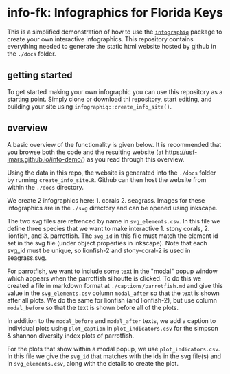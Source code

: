 # info-fk: Infographics for Florida Keys

This is a simplified demonstration of how to use the [`infographiq`](https://github.com/marinebon/infographiq) package to create your own interactive infographics. This repository contains everything needed to generate the static html website hosted by github in the `./docs` folder.

## getting started

To get started making your own infographic you can use this repository as a starting point. Simply clone or download thi repository, start editing, and building your site using `infographiq::create_info_site()`.

## overview

A basic overview of the functionality is given below. It is recommended that you browse both the code and the resulting website (at https://usf-imars.github.io/info-demo/) as you read through this overview.

Using the data in this repo, the website is generated into the `./docs` folder by running `create_info_site.R`. Github can then host the website from within the `./docs` directory.

We create 2 infographics here: 1. corals 2. seagrass. Images for these infographics are in the `./svg` directory and can be opened using inkscape.

The two svg files are refrenced by name in `svg_elements.csv`. In this file we define three species that we want to make interactive 1. stony corals, 2. lionfish, and 3. parrotfish. The `svg_id` in this file must match the element id set in the svg file (under object properties in inkscape). Note that each svg_id must be unique, so lionfish-2 and stony-coral-2 is used in seagrass.svg.

For parrotfish, we want to include some text in the "modal" popup window which appears when the parrotfish silhoutte is clicked. To do this we created a file in markdown format at `./captions/parrotfish.md` and give this value in the `svg_elements.csv` column `modal_after` so that the text is shown after all plots. We do the same for lionfish (and lionfish-2), but use column `modal_before` so that the text is shown before all of the plots.

In addition to the `modal_before` and `modal_after` texts, we add a caption to individual plots using `plot_caption` in `plot_indicators.csv` for the simpson & shannon diversity index plots of parrotfish.

For the plots that show within a modal popup, we use `plot_indicators.csv`. In this file we give the `svg_id` that matches with the ids in the svg file(s) and in `svg_elements.csv`, along with the details to create the plot.
